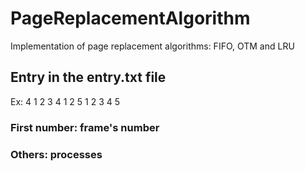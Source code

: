 # PageReplacementAlgorithm
Implementation of page replacement algorithms: FIFO, OTM and LRU


## Entry in the entry.txt file
Ex: 
4 
1 
2
3
4
1
2
5
1
2
3
4
5

### First number: frame's number
### Others: processes

